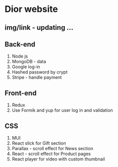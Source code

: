 # Dior website

## img/link - updating ...

## Back-end

1. Node js
2. MongoDB - data
3. Google log-in
4. Hashed password by crypt
5. Stripe - handle payment

## Front-end

1. Redux
2. Use Formik and yup for user log in and validation

## CSS

1. MUI
2. React slick for Gift section
3. Parallax - scroll effect for News section
4. React - scroll effect for Product pages
5. React player for video with custom thumbnail
